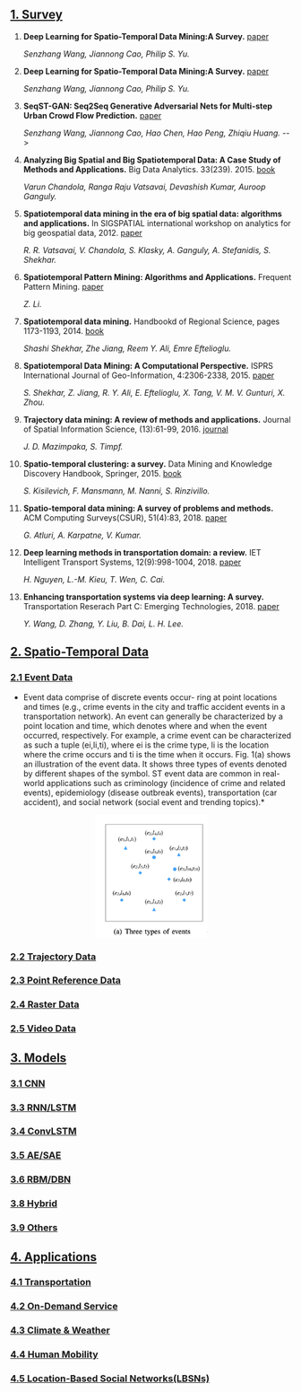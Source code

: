 ## [1. Survey](#content)
1. **Deep Learning for Spatio-Temporal Data Mining:A Survey.** [paper](https://github.com/Tz0506/STDM_NUAA/tree/main/paper/STDM.pdf)

    *Senzhang Wang, Jiannong Cao, Philip S. Yu.* 

1. **Deep Learning for Spatio-Temporal Data Mining:A Survey.** [paper](https://arxiv.org/pdf/1906.04928.pdf)

    *Senzhang Wang, Jiannong Cao, Philip S. Yu.* 


1. **SeqST-GAN: Seq2Seq Generative Adversarial Nets for Multi-step Urban Crowd Flow Prediction.** [paper](https://dl.acm.org/doi/pdf/10.1145/3378889)

    *Senzhang Wang, Jiannong Cao, Hao Chen, Hao Peng, Zhiqiu Huang.* -->
    
1. **Analyzing Big Spatial and Big Spatiotemporal Data: A Case Study of Methods and Applications.** Big Data Analytics. 33(239). 2015. [book](https://www.sciencedirect.com/science/article/pii/B9780444634924000101)

    *Varun Chandola, Ranga Raju Vatsavai, Devashish Kumar, Auroop Ganguly.* 

1. **Spatiotemporal data mining in the era of big spatial data: algorithms and applications.** In SIGSPATIAL international workshop on analytics for big geospatial data, 2012. [paper](https://dl.acm.org/doi/pdf/10.1145/2447481.2447482)

    *R. R. Vatsavai, V. Chandola, S. Klasky, A. Ganguly, A. Stefanidis, S. Shekhar.*

1. **Spatiotemporal Pattern Mining: Algorithms
and Applications.** Frequent Pattern Mining. [paper](https://faculty.ist.psu.edu/jessieli/Publications/bk14-zli-freq-pattern.pdf)

    *Z. Li.*

1. **Spatiotemporal data mining.** Handbookd of Regional Science, pages 1173-1193, 2014. [book](https://www.researchgate.net/publication/283435990_Spatiotemporal_Data_Mining_A_Computational_Perspective)

    *Shashi Shekhar, Zhe Jiang, Reem Y. Ali, Emre Eftelioglu.*

1. **Spatiotemporal Data Mining: A Computational Perspective.** ISPRS International Journal of Geo-Information, 4:2306-2338, 2015. [paper](https://www.mdpi.com/2220-9964/4/4/2306/htm)

    *S. Shekhar, Z. Jiang, R. Y. Ali, E. Eftelioglu, X. Tang, V. M. V. Gunturi, X. Zhou.*

1. **Trajectory data mining: A review of methods and applications.** Journal of Spatial Information Science, (13):61-99, 2016. [journal](https://www.researchgate.net/publication/311844493_Trajectory_data_mining_A_review_of_methods_and_applications)

    *J. D. Mazimpaka, S. Timpf.*

1. **Spatio-temporal clustering: a survey.** Data Mining and Knowledge Discovery Handbook, Springer, 2015. [book](https://www.semanticscholar.org/paper/Spatio-Temporal-Clustering-%3A-a-Survey-Clustering-%3A-Kisilevich-Mansmann/7ec5ecb29eef3ec64877f70ca9c7c59a444526ea?p2df)

    *S. Kisilevich, F. Mansmann, M. Nanni, S. Rinzivillo.*

1. **Spatio-temporal data mining: A survey of problems and methods.** ACM Computing Surveys(CSUR), 51(4):83, 2018. [paper](https://arxiv.org/pdf/1711.04710.pdf)

    *G. Atluri, A. Karpatne, V. Kumar.*
    
1. **Deep learning
methods in transportation domain: a review.** IET Intelligent Transport Systems, 12(9):998-1004, 2018. [paper](https://ieeexplore.ieee.org/stamp/stamp.jsp?tp=&arnumber=8490353)

    *H. Nguyen, L.-M. Kieu, T. Wen, C. Cai.*

1. **Enhancing transportation systems via deep learning: A survey.** Transportation Reserach Part C: Emerging Technologies, 2018. [paper](https://www.researchgate.net/publication/329835108_Enhancing_transportation_systems_via_deep_learning_A_survey)

    *Y. Wang, D. Zhang, Y. Liu, B. Dai, L. H. Lee.*
    
## [2. Spatio-Temporal Data](#content)   
### [2.1 Event Data](#content)
* Event data comprise of discrete events occur- ring at point locations and times (e.g., crime events in the city and traffic accident events in a transportation network). An event can generally be characterized by a point location and time, which denotes where and when the event occurred, respectively. For example, a crime event can be characterized as such a tuple (ei,li,ti), where ei is the crime type, li is the location where the crime occurs and ti is the time when it occurs. Fig. 1(a) shows an illustration of the event data. It shows three types of events denoted by different shapes of the symbol. ST event data are common in real- world applications such as criminology (incidence of crime and related events), epidemiology (disease outbreak events), transportation (car accident), and social network (social event and trending topics).*

<div align=center>
<img src="https://github.com/Tz0506/STDM_NUAA/blob/main/image/2.png" div align="center"  width="200" />
</div>


### [2.2 Trajectory Data](#content)
### [2.3 Point Reference Data](#content)
### [2.4 Raster Data](#content)
### [2.5 Video Data](#content)


## [3. Models](#content)
### [3.1 CNN](#content)
### [3.3 RNN/LSTM](#content)
### [3.4 ConvLSTM](#content)
### [3.5 AE/SAE](#content)
### [3.6 RBM/DBN](#content)
### [3.8 Hybrid](#content)
### [3.9 Others](#content)




## [4. Applications](#content)
### [4.1 Transportation](#content)
### [4.2 On-Demand Service](#content)
### [4.3 Climate & Weather](#content)
### [4.4 Human Mobility](#content)
### [4.5 Location-Based Social Networks(LBSNs)](#content)

